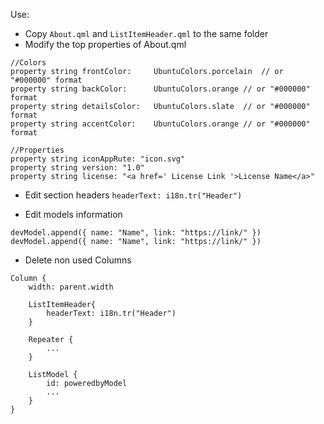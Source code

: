 Use:
- Copy `About.qml` and `ListItemHeader.qml` to the same folder
- Modify the top properties of About.qml
```
//Colors
property string frontColor: 	UbuntuColors.porcelain	// or "#000000" format
property string backColor:  	UbuntuColors.orange	// or "#000000"	format
property string detailsColor:  	UbuntuColors.slate	// or "#000000"	format
property string accentColor:  	UbuntuColors.orange	// or "#000000"	format

//Properties
property string iconAppRute: "icon.svg"
property string version: "1.0"
property string license: "<a href=' License Link '>License Name</a>"
```

- Edit section headers
`headerText: i18n.tr("Header")`

- Edit models information
```
devModel.append({ name: "Name", link: "https://link/" })
devModel.append({ name: "Name", link: "https://link/" })
```

- Delete non used Columns
```
Column {
	width: parent.width

	ListItemHeader{
		headerText: i18n.tr("Header")
	}

	Repeater {
		...
	}

	ListModel {
		id: poweredbyModel
		...
	}
}
```
